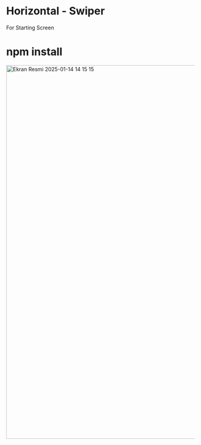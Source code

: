 # Horizontal - Swiper
For Starting Screen

# npm install
<img width="998" alt="Ekran Resmi 2025-01-14 14 15 15" src="https://github.com/user-attachments/assets/0cb94040-62fb-478b-88e4-010cb9545a53" />
